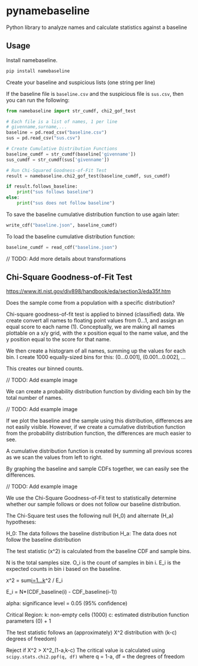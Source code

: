 # pynamebaseline

Python library to analyze names and calculate statistics against a baseline

## Usage

Install namebaseline.

```bash
pip install namebaseline
```

Create your baseline and suspicious lists (one string per line)

If the baseline file is `baseline.csv` and the suspicious file is `sus.csv`, then you can run the following:

```python
from namebaseline import str_cumdf, chi2_gof_test

# Each file is a list of names, 1 per line
# givenname,surname,...
baseline = pd.read_csv("baseline.csv") 
sus = pd.read_csv("sus.csv")

# Create Cumulative Distribution Functions
baseline_cumdf = str_cumdf(baseline['givenname'])
sus_cumdf = str_cumdf(sus['givenname'])

# Run Chi-Squared Goodness-of-Fit Test
result = namebaseline.chi2_gof_test(baseline_cumdf, sus_cumdf)

if result.follows_baseline:
    print("sus follows baseline")
else:
    print("sus does not follow baseline")
```

To save the baseline cumulative distribution function to use again later:

```python
write_cdf("baseline.json", baseline_cumdf)
```

To load the baseline cumulative distribution function:

```python
baseline_cumdf = read_cdf("baseline.json")
```

// TODO: Add more details about transformations

## Chi-Square Goodness-of-Fit Test

https://www.itl.nist.gov/div898/handbook/eda/section3/eda35f.htm

Does the sample come from a population with a specific distribution?

Chi-square goodness-of-fit test is applied to binned (classified) data. We create convert all names to floating point values from 0...1, and assign an equal score to each name (1).  Conceptually, we are making all names plottable on a x/y grid, with the x position equal to the name value, and the y position equal to the score for that name.

We then create a histogram of all names, summing up the values for each bin. I create 1000 equally-sized bins for this: (0...0.001], (0.001...0.002], ...

This creates our binned counts.

// TODO: Add example image

We can create a probability distribution function by dividing each bin by the total number of names.

// TODO: Add example image

If we plot the baseline and the sample using this distribution, differences are not easily visible.  However, if we create a cumulative distribution function from the probability distribution function, the differences are much easier to see.

A cumulative distribution function is created by summing all previous scores as we scan the values from left to right.

By graphing the baseline and sample CDFs together, we can easily see the differences.

// TODO: Add example image

We use the Chi-Square Goodness-of-Fit test to statistically determine whether our sample follows or does not follow our baseline distribution.

The Chi-Square test uses the following null (H_0) and alternate (H_a) hypotheses:

H_0: The data follows the baseline distribution
H_a: The data does not follow the baseline distribution

The test statistic (x^2) is calculated from the baseline CDF and sample bins.

N is the total samples size.
O_i is the count of samples in bin i.
E_i is the expected counts in bin i based on the baseline.

x^2 = sum[i=1...k](O_i-E_i)^2 / E_i

E_i = N*(CDF_baseline(i) - CDF_baseline(i-1))

alpha: significance level = 0.05 (95% confidence)

Critical Region:
k: non-empty cells (1000)
c: estimated distribution function parameters (0) + 1

The test statistic follows an (approximately) X^2 distribution with (k-c) degrees of freedom)

Reject if X^2 > X^2_(1-a,k-c)
The critical value is calculated using `scipy.stats.chi2.ppf(q, df)`
where q = 1-a, df = the degrees of freedom


